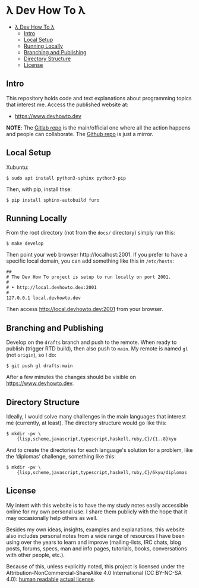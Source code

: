 # λ Dev How To λ

- [λ Dev How To λ](#λ-dev-how-to-λ)
  - [Intro](#intro)
  - [Local Setup](#local-setup)
  - [Running Locally](#running-locally)
  - [Branching and Publishing](#branching-and-publishing)
  - [Directory Structure](#directory-structure)
  - [License](#license)

## Intro

This repository holds code and text explanations about programming topics that
interest me. Access the published website at:

- https://www.devhowto.dev

**NOTE**: The [Gitlab repo](https://gitlab.com/devhowto/Dev-HowTo) is the
main/official one where all the action happens and people can collaborate. The
[Github repo](https://github.com/FernandoBasso/Dev-How-To) is just a mirror.

## Local Setup

Xubuntu:

```text
$ sudo apt install python3-sphinx python3-pip
```

Then, with pip, install thse:

```text
$ pip install sphinx-autobuild furo
```

## Running Locally

From the root directory (not from the `docs/` directory) simply run this:

```text
$ make develop
```

Then point your web browser http://localhost:2001. If you prefer to have a
specific local domain, you can add something like this in `/etc/hosts`:

```text
##
# The Dev How To project is setup to run locally on port 2001.
#
# • http://local.devhowto.dev:2001
#
127.0.0.1 local.devhowto.dev
```

Then access http://local.devhowto.dev:2001 from your browser.

## Branching and Publishing

Develop on the `drafts` branch and push to the remote. When ready to
publish (trigger RTD build), then also push to `main`. My remote is
named `gl` (not `origin`), so I do:

```
$ git push gl drafts:main
```

After a few minutes the changes should be visible on
https://www.devhowto.dev.

## Directory Structure

Ideally, I would solve many challenges in the main languages that
interest me (currently, at least). The directory structure would
go like this:

```text
$ mkdir -pv \
    {lisp,scheme,javascript,typescript,haskell,ruby,C}/{1..8}kyu
```

And to create the directories for each language's solution for a
problem, like the ‘diplomas’ challenge, something like this:

```text
$ mkdir -pv \
    {lisp,scheme,javascript,typescript,haskell,ruby,C}/6kyu/diplomas
```

## License

My intent with this website is to have the my study notes easily
accessible online for my own personal use. I share them publicly with
the hope that it may occasionally help others as well.

Besides my own ideas, insights, examples and explanations, this website
also includes personal notes from a wide range of resources I have been
using over the years to learn and improve (mailing-lists, IRC chats,
blog posts, forums, specs, man and info pages, tutorials, books,
conversations with other people, etc.).

Because of this, unless explicitly noted, this project is licensed under
the Attribution-NonCommercial-ShareAlike 4.0 International (CC BY-NC-SA
4.0):
[human readable](https://creativecommons.org/licenses/by-nc-sa/4.0/)
[actual license](https://creativecommons.org/licenses/by-nc-sa/4.0/legalcode).

